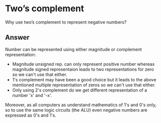 # Two’s complement

Why use two’s complement to represent negative numbers?

## Answer

Number can be represented using either magnitude or complement representation:

- Magnitude unsigned rep. can only represent positive number whereas magnitude signed representaion leads to two representations for zero so we can't use that either.
- 1's complement may have been a good choice but it leads to the above mentioned multiple representation of zeros so we can't use that either.
- Only using 2's complement do we get different representation of a number 'x' and '-x'.

Moreover, as all computers as understand mathematics of 1's and 0's only, so to use the same logic circuits (the ALU) even negative numbers are expressed as 0's and 1's.
